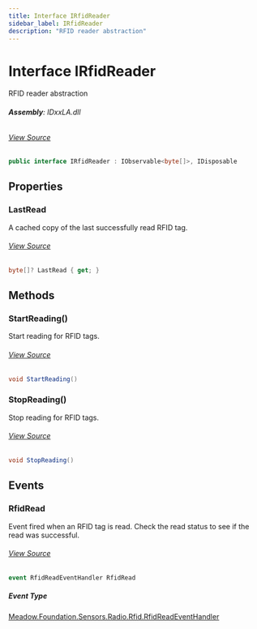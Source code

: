 ```yaml
---
title: Interface IRfidReader
sidebar_label: IRfidReader
description: "RFID reader abstraction"
---
```

# Interface IRfidReader
RFID reader abstraction

###### **Assembly**: IDxxLA.dll
###### [View Source](https://github.com/WildernessLabs/Meadow.Foundation.git/blob/develop/Source/Meadow.Foundation.Peripherals/Sensors.Radio.Rfid.IDxxLA/Driver/IRfidReader.cs#L8)
```csharp title="Declaration"
public interface IRfidReader : IObservable<byte[]>, IDisposable
```
## Properties
### LastRead
A cached copy of the last successfully read RFID tag.
###### [View Source](https://github.com/WildernessLabs/Meadow.Foundation.git/blob/develop/Source/Meadow.Foundation.Peripherals/Sensors.Radio.Rfid.IDxxLA/Driver/IRfidReader.cs#L22)
```csharp title="Declaration"
byte[]? LastRead { get; }
```
## Methods
### StartReading()
Start reading for RFID tags.
###### [View Source](https://github.com/WildernessLabs/Meadow.Foundation.git/blob/develop/Source/Meadow.Foundation.Peripherals/Sensors.Radio.Rfid.IDxxLA/Driver/IRfidReader.cs#L27)
```csharp title="Declaration"
void StartReading()
```
### StopReading()
Stop reading for RFID tags.
###### [View Source](https://github.com/WildernessLabs/Meadow.Foundation.git/blob/develop/Source/Meadow.Foundation.Peripherals/Sensors.Radio.Rfid.IDxxLA/Driver/IRfidReader.cs#L32)
```csharp title="Declaration"
void StopReading()
```
## Events
### RfidRead
Event fired when an RFID tag is read.
Check the read status to see if the read was successful.
###### [View Source](https://github.com/WildernessLabs/Meadow.Foundation.git/blob/develop/Source/Meadow.Foundation.Peripherals/Sensors.Radio.Rfid.IDxxLA/Driver/IRfidReader.cs#L14)
```csharp title="Declaration"
event RfidReadEventHandler RfidRead
```
##### Event Type
[Meadow.Foundation.Sensors.Radio.Rfid.RfidReadEventHandler](../Meadow.Foundation.Sensors.Radio.Rfid/RfidReadEventHandler)

